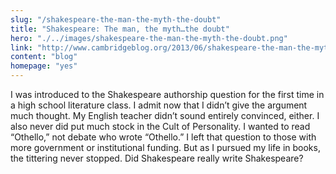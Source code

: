 ```yaml
--- 
slug: "/shakespeare-the-man-the-myth-the-doubt"
title: "Shakespeare: The man, the myth…the doubt"
hero: "./../images/shakespeare-the-man-the-myth-the-doubt.png"
link: "http://www.cambridgeblog.org/2013/06/shakespeare-the-man-the-myth-the-doubt/"
content: "blog"
homepage: "yes"
---
```


I was introduced to the Shakespeare authorship question for the first time in a high school literature class. I admit now that I didn’t give the argument much thought. My English teacher didn’t sound entirely convinced, either. I also never did put much stock in the Cult of Personality. I wanted to read “Othello,” not debate who wrote “Othello.” I left that question to those with more government or institutional funding. But as I pursued my life in books, the tittering never stopped. Did Shakespeare really write Shakespeare?